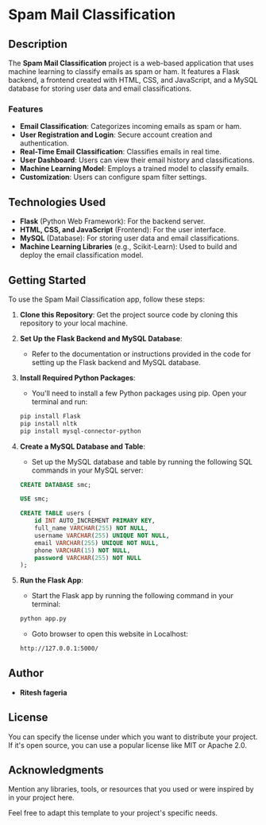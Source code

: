 # Spam Mail Classification

## Description

The **Spam Mail Classification** project is a web-based application that uses machine learning to classify emails as spam or ham. It features a Flask backend, a frontend created with HTML, CSS, and JavaScript, and a MySQL database for storing user data and email classifications.
 
### Features

- **Email Classification**: Categorizes incoming emails as spam or ham.
- **User Registration and Login**: Secure account creation and authentication.
- **Real-Time Email Classification**: Classifies emails in real time.
- **User Dashboard**: Users can view their email history and classifications.
- **Machine Learning Model**: Employs a trained model to classify emails.
- **Customization**: Users can configure spam filter settings.

## Technologies Used

- **Flask** (Python Web Framework): For the backend server.
- **HTML, CSS, and JavaScript** (Frontend): For the user interface.
- **MySQL** (Database): For storing user data and email classifications.
- **Machine Learning Libraries** (e.g., Scikit-Learn): Used to build and deploy the email classification model.

## Getting Started

To use the Spam Mail Classification app, follow these steps:

1. **Clone this Repository**: Get the project source code by cloning this repository to your local machine.

2. **Set Up the Flask Backend and MySQL Database**:
   - Refer to the documentation or instructions provided in the code for setting up the Flask backend and MySQL database.

3. **Install Required Python Packages**:
   - You'll need to install a few Python packages using pip. Open your terminal and run:

   ```bash
   pip install Flask
   pip install nltk
   pip install mysql-connector-python
   ```

5. **Create a MySQL Database and Table**:
   - Set up the MySQL database and table by running the following SQL commands in your MySQL server:

   ```sql
   CREATE DATABASE smc;
   ```

    ```sql
   USE smc;
   ```

   ```sql
   CREATE TABLE users (
       id INT AUTO_INCREMENT PRIMARY KEY,
       full_name VARCHAR(255) NOT NULL,
       username VARCHAR(255) UNIQUE NOT NULL,
       email VARCHAR(255) UNIQUE NOT NULL,
       phone VARCHAR(15) NOT NULL,
       password VARCHAR(255) NOT NULL
   );
   ```

6. **Run the Flask App**:
   - Start the Flask app by running the following command in your terminal:

   ```bash
   python app.py
   ```

   - Goto browser to open this website in Localhost:

   ```bash
   http://127.0.0.1:5000/
   ```

## Author

- **Ritesh fageria**

## License

You can specify the license under which you want to distribute your project. If it's open source, you can use a popular license like MIT or Apache 2.0.

## Acknowledgments

Mention any libraries, tools, or resources that you used or were inspired by in your project here.

Feel free to adapt this template to your project's specific needs.
